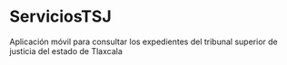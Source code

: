 # ServiciosTSJ
Aplicación móvil para consultar los expedientes del tribunal superior de justicia del estado de Tlaxcala
